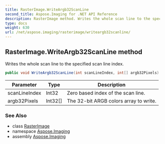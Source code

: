 ```yaml
---
title: RasterImage.WriteArgb32ScanLine
second_title: Aspose.Imaging for .NET API Reference
description: RasterImage method. Writes the whole scan line to the specified scan line index
type: docs
weight: 630
url: /net/aspose.imaging/rasterimage/writeargb32scanline/
---
```

## RasterImage.WriteArgb32ScanLine method

Writes the whole scan line to the specified scan line index.

```csharp
public void WriteArgb32ScanLine(int scanLineIndex, int[] argb32Pixels)
```

| Parameter | Type | Description |
| --- | --- | --- |
| scanLineIndex | Int32 | Zero based index of the scan line. |
| argb32Pixels | Int32[] | The 32-bit ARGB colors array to write. |

### See Also

* class [RasterImage](../)
* namespace [Aspose.Imaging](../../rasterimage/)
* assembly [Aspose.Imaging](../../../)


